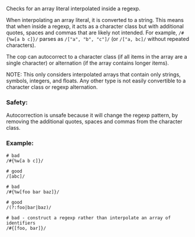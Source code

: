 Checks for an array literal interpolated inside a regexp.

When interpolating an array literal, it is converted to a string. This means
that when inside a regexp, it acts as a character class but with additional
quotes, spaces and commas that are likely not intended. For example,
`/#{%w[a b c]}/` parses as `/["a", "b", "c"]/` (or `/["a, bc]/` without
repeated characters).

The cop can autocorrect to a character class (if all items in the array are a
single character) or alternation (if the array contains longer items).

NOTE: This only considers interpolated arrays that contain only strings, symbols,
integers, and floats. Any other type is not easily convertible to a character class
or regexp alternation.

### Safety:

Autocorrection is unsafe because it will change the regexp pattern, by
removing the additional quotes, spaces and commas from the character class.

### Example:
    # bad
    /#{%w[a b c]}/

    # good
    /[abc]/

    # bad
    /#{%w[foo bar baz]}/

    # good
    /(?:foo|bar|baz)/

    # bad - construct a regexp rather than interpolate an array of identifiers
    /#{[foo, bar]}/
